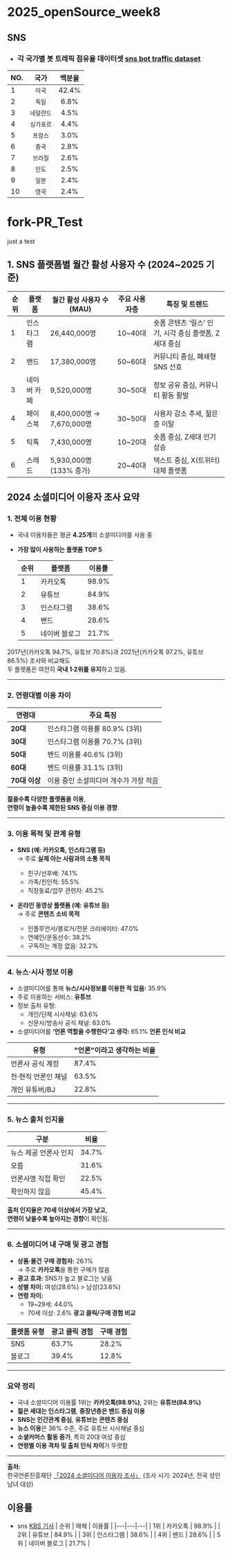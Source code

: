# 2025_openSource_week8

## SNS

- ### 각 국가별 봇 트레픽 점유율 데이터셋  [sns bot traffic dataset](https://radar.cloudflare.com/ko-kr/bots)

|NO.|국가|백분율|
|---|:---:|:---:|
|1|`미국`|42.4%|
|2|`독일`|6.8%|
|3|`네덜란드`|4.5%|
|4|`싱가포르`|4.4%|
|5|`프랑스`|3.0%|
|6|`중국`|2.8%|
|7|`브라질`|2.6%|
|8|`인도`|2.5%|
|9|`일본`|2.4%|
|10|`영국`|2.4%|
# fork-PR_Test
just a test
    
## 1. SNS 플랫폼별 월간 활성 사용자 수 (2024~2025 기준)

| 순위 | 플랫폼       | 월간 활성 사용자 수 (MAU) | 주요 사용자층     | 특징 및 트렌드 |
|------|--------------|----------------------------|--------------------|----------------|
| 1    | 인스타그램   | 26,440,000명               | 10~40대            | 숏폼 콘텐츠 ‘릴스’ 인기, 시각 중심 플랫폼, Z세대 중심 |
| 2    | 밴드         | 17,380,000명               | 50~60대            | 커뮤니티 중심, 폐쇄형 SNS 선호 |
| 3    | 네이버 카페  | 9,520,000명                | 30~50대            | 정보 공유 중심, 커뮤니티 활동 활발 |
| 4    | 페이스북     | 8,400,000명 → 7,670,000명 | 30~50대            | 사용자 감소 추세, 젊은층 이탈 |
| 5    | 틱톡         | 7,430,000명                | 10~20대            | 숏폼 중심, Z세대 인기 상승 |
| 6    | 스레드       | 5,930,000명 (133% 증가)    | 20~40대            | 텍스트 중심, X(트위터) 대체 플랫폼 |

## 2024 소셜미디어 이용자 조사 요약

### 1. 전체 이용 현황

- 국내 이용자들은 평균 **4.25개**의 소셜미디어를 사용 중  
- **가장 많이 사용하는 플랫폼 TOP 5**

  | 순위 | 플랫폼 | 이용률 |
  |------|---------|---------|
  | 1 | 카카오톡 | 98.9% |
  | 2 | 유튜브 | 84.9% |
  | 3 | 인스타그램 | 38.6% |
  | 4 | 밴드 | 28.6% |
  | 5 | 네이버 블로그 | 21.7% |

2017년(카카오톡 94.7%, 유튜브 70.8%)과 2021년(카카오톡 97.2%, 유튜브 86.5%) 조사와 비교해도  
두 플랫폼은 여전히 **국내 1·2위를 유지**하고 있음.

---

### 2. 연령대별 이용 차이

| 연령대 | 주요 특징 |
|--------|------------|
| **20대** | 인스타그램 이용률 80.9% (3위) |
| **30대** | 인스타그램 이용률 70.7% (3위) |
| **50대** | 밴드 이용률 40.6% (3위) |
| **60대** | 밴드 이용률 31.1% (3위) |
| **70대 이상** | 이용 중인 소셜미디어 개수가 가장 적음 |

**젊을수록 다양한 플랫폼을 이용**,  
**연령이 높을수록 제한된 SNS 중심 이용 경향**.

---

### 3. 이용 목적 및 관계 유형

- **SNS (예: 카카오톡, 인스타그램 등)**  
  → 주로 **실제 아는 사람과의 소통 목적**
  - 친구/선후배: 74.1%  
  - 가족/친인척: 55.5%  
  - 직장동료/업무 관련자: 45.2%

- **온라인 동영상 플랫폼 (예: 유튜브 등)**  
  → 주로 **콘텐츠 소비 목적**
  - 인플루언서/블로거/전문 크리에이터: 47.0%  
  - 연예인/운동선수: 38.2%  
  - 구독하는 계정 없음: 32.2%

---

### 4. 뉴스·시사 정보 이용

- 소셜미디어를 통해 **뉴스/시사정보를 이용한 적 있음:** 35.9%
- 주로 이용하는 서비스: **유튜브**
- 정보 출처 유형:
  - 개인/단체 시사채널: 63.6%
  - 신문사/방송사 공식 채널: 63.0%
- 소셜미디어를 **‘언론 역할을 수행한다’고 생각:** 65.1%
**언론 인식 비교**

| 유형 | "언론"이라고 생각하는 비율 |
|-------|-----------------------------|
| 언론사 공식 계정 | 87.4% |
| 전·현직 언론인 채널 | 63.5% |
| 개인 유튜버/BJ | 22.8% |

---

### 5. 뉴스 출처 인지율

| 구분 | 비율 |
|------|------|
| 뉴스 제공 언론사 인지 | 34.7% |
| 모름 | 31.6% |
| 언론사명 직접 확인 | 22.5% |
| 확인하지 않음 | 45.4% |

**출처 인지율은 70세 이상에서 가장 낮고,  
연령이 낮을수록 높아지는 경향**이 확인됨.

---

### 6. 소셜미디어 내 구매 및 광고 경험

- **상품·물건 구매 경험자:** 26.1%  
  → 주로 **카카오톡**을 통한 구매가 많음  
- **광고 효과:** SNS가 높고 블로그는 낮음  
- **성별 차이:** 여성(28.6%) > 남성(23.6%)  
- **연령 차이:**  
  - 19~29세: 44.0%  
  - 70세 이상: 2.6%
**광고 클릭/구매 경험 비교**

| 플랫폼 유형 | 광고 클릭 경험 | 구매 경험 |
|--------------|----------------|-------------|
| SNS | 63.7% | 28.2% |
| 블로그 | 39.4% | 12.8% |

---

### 요약 정리

- 국내 소셜미디어 이용률 1위는 **카카오톡(98.9%)**, 2위는 **유튜브(84.9%)**
- **젊은 세대는 인스타그램**, **중장년층은 밴드 중심 이용**
- **SNS는 인간관계 중심**, **유튜브는 콘텐츠 중심**
- **뉴스 이용**은 36% 수준, 주로 유튜브 시사채널 중심
- **소셜커머스 활동 증가**, 특히 20대 여성 중심
- **연령별 이용 격차 및 출처 인식 차이**가 뚜렷함

---

**출처:**  
한국언론진흥재단 [「2024 소셜미디어 이용자 조사」](https://www.kpf.or.kr/front/board/boardContentsView.do?board_id=246&contents_id=940a3bc4be914ac2a065b8922021728e)
(조사 시기: 2024년, 전국 성인 남녀 대상)

## 이용률
* sns [KBS 기사](https://news.kbs.co.kr/news/pc/view/view.do?ncd=8169138)
| 순위 | 매체 | 이용률 |
|---|---|---|
| 1위 | 카카오톡 | 98.9% |
| 2위 | 유튜브 | 84.9% |
| 3위 | 인스타그램 | 38.6% |
| 4위 | 밴드 | 28.6% |
| 5위 | 네이버 블로그 | 21.7% |
